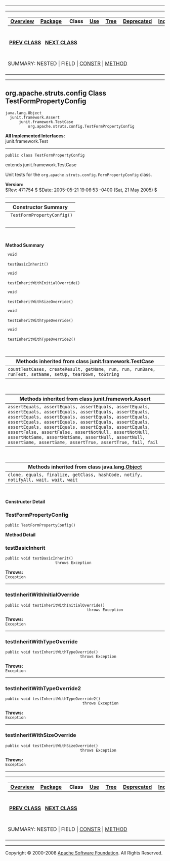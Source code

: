 ------------------------------------------------------------------------

<span id="navbar_top"></span> [](#skip-navbar_top "Skip navigation links")

<table>
<colgroup>
<col width="50%" />
<col width="50%" />
</colgroup>
<tbody>
<tr class="odd">
<td align="left"><span id="navbar_top_firstrow"></span>
<table>
<tbody>
<tr class="odd">
<td align="left"><a href="../../../../overview-summary.html.md"><strong>Overview</strong></a> </td>
<td align="left"><a href="package-summary.html.md"><strong>Package</strong></a> </td>
<td align="left"> <strong>Class</strong> </td>
<td align="left"><a href="class-use/TestFormPropertyConfig.html.md"><strong>Use</strong></a> </td>
<td align="left"><a href="package-tree.html.md"><strong>Tree</strong></a> </td>
<td align="left"><a href="../../../../deprecated-list.html.md"><strong>Deprecated</strong></a> </td>
<td align="left"><a href="../../../../index-all.html.md"><strong>Index</strong></a> </td>
<td align="left"><a href="../../../../help-doc.html.md"><strong>Help</strong></a> </td>
</tr>
</tbody>
</table></td>
<td align="left"></td>
</tr>
<tr class="even">
<td align="left"> <a href="../../../../org/apache/struts/config/TestFormBeanConfig.CustomFormBeanConfig.html.md" title="class in org.apache.struts.config"><strong>PREV CLASS</strong></a>   <a href="../../../../org/apache/struts/config/TestForwardConfig.html" title="class in org.apache.struts.config"><strong>NEXT CLASS</strong></a></td>
<td align="left"><a href="../../../../index.html.md?org/apache/struts/config/TestFormPropertyConfig.html"><strong>FRAMES</strong></a>    <a href="TestFormPropertyConfig.html"><strong>NO FRAMES</strong></a>    
<a href="../../../../allclasses-noframe.html.md"><strong>All Classes</strong></a></td>
</tr>
<tr class="odd">
<td align="left">SUMMARY: NESTED | FIELD | <a href="#constructor_summary">CONSTR</a> | <a href="#method_summary">METHOD</a></td>
<td align="left">DETAIL: FIELD | <a href="#constructor_detail">CONSTR</a> | <a href="#method_detail">METHOD</a></td>
</tr>
</tbody>
</table>

<span id="skip-navbar_top"></span>

------------------------------------------------------------------------

org.apache.struts.config
 Class TestFormPropertyConfig
-----------------------------

    java.lang.Object
      junit.framework.Assert
          junit.framework.TestCase
              org.apache.struts.config.TestFormPropertyConfig

**All Implemented Interfaces:**  
junit.framework.Test

------------------------------------------------------------------------

    public class TestFormPropertyConfig

extends junit.framework.TestCase

Unit tests for the `org.apache.struts.config.FormPropertyConfig` class.

**Version:**  
$Rev: 471754 $ $Date: 2005-05-21 19:06:53 -0400 (Sat, 21 May 2005) $

------------------------------------------------------------------------

<span id="constructor_summary"></span>

| **Constructor Summary**     |
|-----------------------------|
| ` TestFormPropertyConfig()` 
                              |

  <span id="method_summary"></span>

**Method Summary**

` void`

` testBasicInherit()`
            

` void`

` testInheritWithInitialOverride()`
            

` void`

` testInheritWithSizeOverride()`
            

` void`

` testInheritWithTypeOverride()`
            

` void`

` testInheritWithTypeOverride2()`
            

 <span id="methods_inherited_from_class_junit.framework.TestCase"></span>

| **Methods inherited from class junit.framework.TestCase**                                               |
|---------------------------------------------------------------------------------------------------------|
| `countTestCases, createResult, getName, run, run, runBare, runTest, setName, setUp, tearDown, toString` |

 <span id="methods_inherited_from_class_junit.framework.Assert"></span>

| **Methods inherited from class junit.framework.Assert**                                                                                                                                                                                                                                                                                                                                                                                                            |
|--------------------------------------------------------------------------------------------------------------------------------------------------------------------------------------------------------------------------------------------------------------------------------------------------------------------------------------------------------------------------------------------------------------------------------------------------------------------|
| `assertEquals, assertEquals, assertEquals, assertEquals, assertEquals, assertEquals, assertEquals, assertEquals, assertEquals, assertEquals, assertEquals, assertEquals, assertEquals, assertEquals, assertEquals, assertEquals, assertEquals, assertEquals, assertEquals, assertEquals, assertFalse, assertFalse, assertNotNull, assertNotNull, assertNotSame, assertNotSame, assertNull, assertNull, assertSame, assertSame, assertTrue, assertTrue, fail, fail` |

 <span id="methods_inherited_from_class_java.lang.Object"></span>

| **Methods inherited from class java.lang.[Object](http://java.sun.com/j2se/1.4.2/docs/api/java/lang/Object.html.md?is-external=true "class or interface in java.lang")** |
|-----------------------------------------------------------------------------------------------------------------------------------------------------------------------|
| `clone, equals, finalize, getClass, hashCode, notify, notifyAll, wait, wait, wait`                                                                                    |

 

<span id="constructor_detail"></span>

**Constructor Detail**

### TestFormPropertyConfig

    public TestFormPropertyConfig()

<span id="method_detail"></span>

**Method Detail**

### testBasicInherit

    public void testBasicInherit()
                          throws Exception

**Throws:**  
`Exception`

------------------------------------------------------------------------

### testInheritWithInitialOverride

    public void testInheritWithInitialOverride()
                                        throws Exception

**Throws:**  
`Exception`

------------------------------------------------------------------------

### testInheritWithTypeOverride

    public void testInheritWithTypeOverride()
                                     throws Exception

**Throws:**  
`Exception`

------------------------------------------------------------------------

### testInheritWithTypeOverride2

    public void testInheritWithTypeOverride2()
                                      throws Exception

**Throws:**  
`Exception`

------------------------------------------------------------------------

### testInheritWithSizeOverride

    public void testInheritWithSizeOverride()
                                     throws Exception

**Throws:**  
`Exception`

------------------------------------------------------------------------

<span id="navbar_bottom"></span> [](#skip-navbar_bottom "Skip navigation links")

<table>
<colgroup>
<col width="50%" />
<col width="50%" />
</colgroup>
<tbody>
<tr class="odd">
<td align="left"><span id="navbar_bottom_firstrow"></span>
<table>
<tbody>
<tr class="odd">
<td align="left"><a href="../../../../overview-summary.html.md"><strong>Overview</strong></a> </td>
<td align="left"><a href="package-summary.html.md"><strong>Package</strong></a> </td>
<td align="left"> <strong>Class</strong> </td>
<td align="left"><a href="class-use/TestFormPropertyConfig.html.md"><strong>Use</strong></a> </td>
<td align="left"><a href="package-tree.html.md"><strong>Tree</strong></a> </td>
<td align="left"><a href="../../../../deprecated-list.html.md"><strong>Deprecated</strong></a> </td>
<td align="left"><a href="../../../../index-all.html.md"><strong>Index</strong></a> </td>
<td align="left"><a href="../../../../help-doc.html.md"><strong>Help</strong></a> </td>
</tr>
</tbody>
</table></td>
<td align="left"></td>
</tr>
<tr class="even">
<td align="left"> <a href="../../../../org/apache/struts/config/TestFormBeanConfig.CustomFormBeanConfig.html.md" title="class in org.apache.struts.config"><strong>PREV CLASS</strong></a>   <a href="../../../../org/apache/struts/config/TestForwardConfig.html" title="class in org.apache.struts.config"><strong>NEXT CLASS</strong></a></td>
<td align="left"><a href="../../../../index.html.md?org/apache/struts/config/TestFormPropertyConfig.html"><strong>FRAMES</strong></a>    <a href="TestFormPropertyConfig.html"><strong>NO FRAMES</strong></a>    
<a href="../../../../allclasses-noframe.html.md"><strong>All Classes</strong></a></td>
</tr>
<tr class="odd">
<td align="left">SUMMARY: NESTED | FIELD | <a href="#constructor_summary">CONSTR</a> | <a href="#method_summary">METHOD</a></td>
<td align="left">DETAIL: FIELD | <a href="#constructor_detail">CONSTR</a> | <a href="#method_detail">METHOD</a></td>
</tr>
</tbody>
</table>

<span id="skip-navbar_bottom"></span>

------------------------------------------------------------------------

Copyright © 2000-2008 [Apache Software Foundation](http://www.apache.org/). All Rights Reserved.

